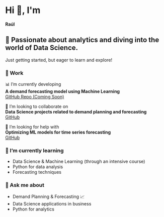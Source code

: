 # Hi 👋, I'm  
**Raúl**  

## 🚀 Passionate about analytics and diving into the world of Data Science.  
Just getting started, but eager to learn and explore!  

### 💼 Work  
📊 I’m currently developing  
**A demand forecasting model using Machine Learning**  
[GitHub Repo (Coming Soon)](#)  

👯 I’m looking to collaborate on  
**Data Science projects related to demand planning and forecasting**  
[GitHub](#)  

🤝 I’m looking for help with  
**Optimizing ML models for time series forecasting**  
[GitHub](#)  

### 🌱 I’m currently learning  
- Data Science & Machine Learning (through an intensive course)  
- Python for data analysis  
- Forecasting techniques  

### 💬 Ask me about  
- Demand Planning & Forecasting 📈  
- Data Science applications in business  
- Python for analytics  
